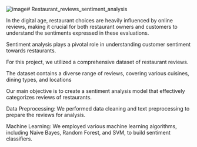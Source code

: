 ![image](https://github.com/RatnapalHacker/Restaurant_reviews_sentiment_analysis/assets/39312190/07d551ce-82a9-4ae6-b63a-f75d6dc88f0b)# Restaurant_reviews_sentiment_analysis

In the digital age, restaurant choices are heavily influenced by online reviews, making it crucial for both restaurant owners and customers to understand the sentiments expressed in these evaluations.

Sentiment analysis plays a pivotal role in understanding customer sentiment towards restaurants.

For this project, we utilized a comprehensive dataset of restaurant reviews.

The dataset contains a diverse range of reviews, covering various cuisines, dining types, and locations

Our main objective is to create a sentiment analysis model that effectively categorizes reviews of restaurants.

Data Preprocessing: We performed data cleaning and text preprocessing to prepare the reviews for analysis.

Machine Learning: We employed various machine learning algorithms, including Naive Bayes, Random Forest, and SVM, to build sentiment classifiers.
